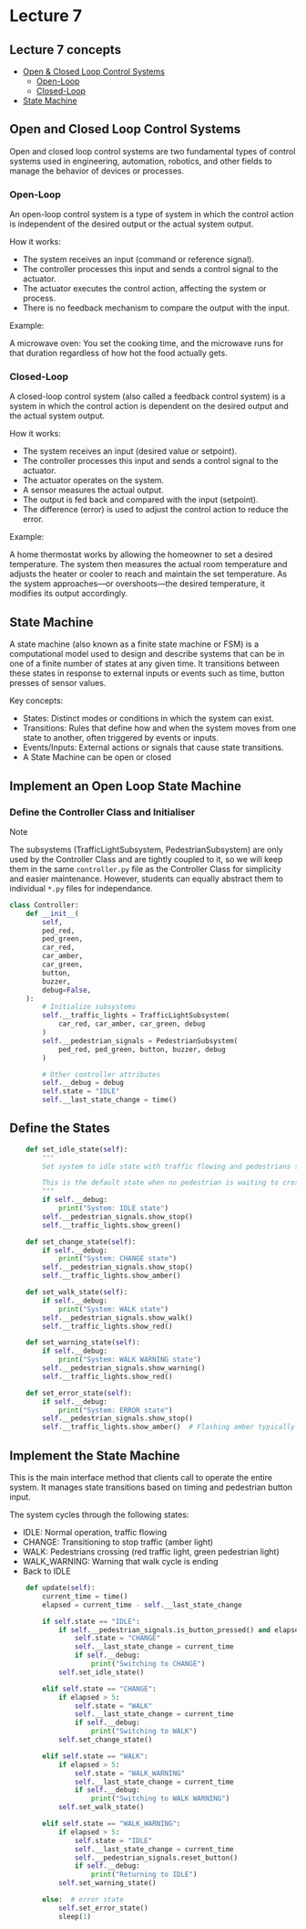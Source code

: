 # Lecture 7

## Lecture 7 concepts

- [Open & Closed Loop Control Systems](#open-and-closed-loop-control-systems)
  - [Open-Loop](#open-loop)
  - [Closed-Loop](#closed-loop)
- [State Machine](#state-machine)

## Open and Closed Loop Control Systems

Open and closed loop control systems are two fundamental types of control systems used in engineering, automation, robotics, and other fields to manage the behavior of devices or processes.

### Open-Loop

An open-loop control system is a type of system in which the control action is independent of the desired output or the actual system output.

How it works:

- The system receives an input (command or reference signal).
- The controller processes this input and sends a control signal to the actuator.
- The actuator executes the control action, affecting the system or process.
- There is no feedback mechanism to compare the output with the input.

Example:

A microwave oven: You set the cooking time, and the microwave runs for that duration regardless of how hot the food actually gets.

### Closed-Loop

A closed-loop control system (also called a feedback control system) is a system in which the control action is dependent on the desired output and the actual system output.

How it works:

- The system receives an input (desired value or setpoint).
- The controller processes this input and sends a control signal to the actuator.
- The actuator operates on the system.
- A sensor measures the actual output.
- The output is fed back and compared with the input (setpoint).
- The difference (error) is used to adjust the control action to reduce the error.

Example:

A home thermostat works by allowing the homeowner to set a desired temperature. The system then measures the actual room temperature and adjusts the heater or cooler to reach and maintain the set temperature. As the system approaches—or overshoots—the desired temperature, it modifies its output accordingly.

## State Machine

A state machine (also known as a finite state machine or FSM) is a computational model used to design and describe systems that can be in one of a finite number of states at any given time. It transitions between these states in response to external inputs or events such as time, button presses of sensor values.

Key concepts:

- States: Distinct modes or conditions in which the system can exist.
- Transitions: Rules that define how and when the system moves from one state to another, often triggered by events or inputs.
- Events/Inputs: External actions or signals that cause state transitions.
- A State Machine can be open or closed

## Implement an Open Loop State Machine

### Define the Controller Class and Initialiser

> [!Note]
> The subsystems (TrafficLightSubsystem, PedestrianSubsystem) are only used by the Controller Class and are tightly coupled to it, so we will keep them in the same `controller.py` file as the Controller Class for simplicity and easier maintenance. However, students can equally abstract them to individual `*.py` files for independance.

```python
class Controller:
    def __init__(
        self,
        ped_red,
        ped_green,
        car_red,
        car_amber,
        car_green,
        button,
        buzzer,
        debug=False,
    ):
        # Initialize subsystems
        self.__traffic_lights = TrafficLightSubsystem(
            car_red, car_amber, car_green, debug
        )
        self.__pedestrian_signals = PedestrianSubsystem(
            ped_red, ped_green, button, buzzer, debug
        )

        # Other controller attributes
        self.__debug = debug
        self.state = "IDLE"
        self.__last_state_change = time()
```

## Define the States

```python
    def set_idle_state(self):
        """
        Set system to idle state with traffic flowing and pedestrians stopped.

        This is the default state when no pedestrian is waiting to cross.
        """
        if self.__debug:
            print("System: IDLE state")
        self.__pedestrian_signals.show_stop()
        self.__traffic_lights.show_green()

    def set_change_state(self):
        if self.__debug:
            print("System: CHANGE state")
        self.__pedestrian_signals.show_stop()
        self.__traffic_lights.show_amber()

    def set_walk_state(self):
        if self.__debug:
            print("System: WALK state")
        self.__pedestrian_signals.show_walk()
        self.__traffic_lights.show_red()

    def set_warning_state(self):
        if self.__debug:
            print("System: WALK WARNING state")
        self.__pedestrian_signals.show_warning()
        self.__traffic_lights.show_red()

    def set_error_state(self):
        if self.__debug:
            print("System: ERROR state")
        self.__pedestrian_signals.show_stop()
        self.__traffic_lights.show_amber()  # Flashing amber typically indicates malfunction
```

## Implement the State Machine
This is the main interface method that clients call to operate the entire system. It manages state transitions based on timing and pedestrian button input.

The system cycles through the following states:
- IDLE: Normal operation, traffic flowing
- CHANGE: Transitioning to stop traffic (amber light)
- WALK: Pedestrians crossing (red traffic light, green pedestrian light)
- WALK_WARNING: Warning that walk cycle is ending
- Back to IDLE

```python
    def update(self):
        current_time = time()
        elapsed = current_time - self.__last_state_change

        if self.state == "IDLE":
            if self.__pedestrian_signals.is_button_pressed() and elapsed > 5:
                self.state = "CHANGE"
                self.__last_state_change = current_time
                if self.__debug:
                    print("Switching to CHANGE")
            self.set_idle_state()

        elif self.state == "CHANGE":
            if elapsed > 5:
                self.state = "WALK"
                self.__last_state_change = current_time
                if self.__debug:
                    print("Switching to WALK")
            self.set_change_state()

        elif self.state == "WALK":
            if elapsed > 5:
                self.state = "WALK_WARNING"
                self.__last_state_change = current_time
                if self.__debug:
                    print("Switching to WALK WARNING")
            self.set_walk_state()

        elif self.state == "WALK_WARNING":
            if elapsed > 5:
                self.state = "IDLE"
                self.__last_state_change = current_time
                self.__pedestrian_signals.reset_button()
                if self.__debug:
                    print("Returning to IDLE")
            self.set_warning_state()

        else:  # error state
            self.set_error_state()
            sleep(1)
```


